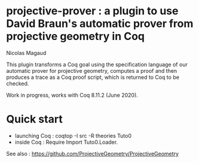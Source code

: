 # projective-prover : a plugin to use David Braun's automatic prover from projective geometry in Coq

Nicolas Magaud

This plugin transforms a Coq goal using the specification language of our automatic prover for projective geometry, computes a proof and then produces a trace as a Coq proof script, which is returned to Coq to be checked.

Work in progress, works with Coq 8.11.2 (June 2020).

# Quick start
- launching Coq : coqtop -I src -R theories Tuto0
- inside Coq : Require Import Tuto0.Loader.

See also : https://github.com/ProjectiveGeometry/ProjectiveGeometry
